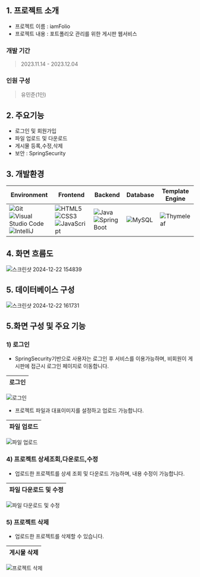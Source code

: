## 1. 프로젝트 소개
- 프로젝트 이름 : iamFolio
- 프로젝트 내용 : 포트폴리오 관리를 위한 게시판 웹서비스 

### 개발 기간
> 2023.11.14 - 2023.12.04 <br>

### 인원 구성
> 유민준(1인)

## 2. 주요기능
- 로그인 및 회원가입 
- 파일 업로드 및 다운로드 
- 게시물 등록,수정,삭제
- 보안 : SpringSecurity

## 3. 개발환경
| Environment | Frontend                                                                                                  | Backend                                                                                             | Database                                                                                   | Template Engine                                                                                 |
|-------------|-----------------------------------------------------------------------------------------------------------|-----------------------------------------------------------------------------------------------------|-------------------------------------------------------------------------------------------|-------------------------------------------------------------------------------------------------|
| ![Git](https://img.shields.io/badge/git-%23F05033.svg?style=for-the-badge&logo=git&logoColor=white) ![Visual Studio Code](https://img.shields.io/badge/Visual%20Studio%20Code-0078d7.svg?style=for-the-badge&logo=visual-studio-code&logoColor=white) ![IntelliJ](https://img.shields.io/badge/IntelliJ%20IDEA-black.svg?style=for-the-badge&logo=intellijidea&logoColor=white) | ![HTML5](https://img.shields.io/badge/html5-%23E34F26.svg?style=for-the-badge&logo=html5&logoColor=white) ![CSS3](https://img.shields.io/badge/css3-%231572B6.svg?style=for-the-badge&logo=css3&logoColor=white) ![JavaScript](https://img.shields.io/badge/javascript-%23F7DF1E.svg?style=for-the-badge&logo=javascript&logoColor=black) | ![Java](https://img.shields.io/badge/java-%23ED8B00.svg?style=for-the-badge&logo=java&logoColor=white) ![Spring Boot](https://img.shields.io/badge/spring%20boot-%236DB33F.svg?style=for-the-badge&logo=spring&logoColor=white) | ![MySQL](https://img.shields.io/badge/mysql-%234479A1.svg?style=for-the-badge&logo=mysql&logoColor=white) | ![Thymeleaf](https://img.shields.io/badge/Thymeleaf-%2301B7D6.svg?style=for-the-badge&logo=thymeleaf&logoColor=white) |

## 4. 화면 흐름도
![스크린샷 2024-12-22 154839](https://github.com/user-attachments/assets/9ad6245f-297d-4d42-865a-f0c04ffd7dbe)

## 5. 데이터베이스 구성
![스크린샷 2024-12-22 161731](https://github.com/user-attachments/assets/b8d4fb4e-0828-4dee-a0e1-8b32a57c88c4)

## 5.화면 구성 및 주요 기능
### 1) 로그인
- SpringSecurity기반으로 사용자는 로그인 후 서비스를 이용가능하며, 비회원이 게시판에 접근시 로그인 페이지로 이동합니다. <br>

|로그인|
|:---:|
![로그인](https://github.com/user-attachments/assets/10f04b02-703d-4160-b5ca-21993016390f)
- 프로젝트 파일과 대표이미지를 설정하고 업로드 가능합니다. <br>

|파일 업로드|
|:---:|
![파일 업로드](https://github.com/user-attachments/assets/b5e44195-5abe-4e14-a1ad-adc45f922348)

### 4) 프로젝트 상세조회,다운로드,수정
- 업로드한 프로젝트를 상세 조회 및 다운로드 가능하며, 내용 수정이 가능합니다. <br>

|파일 다운로드 및 수정|
|:---:|
![파일 다운로드 및 수정](https://github.com/user-attachments/assets/bac87a2a-2fcc-49e3-a261-e56021311f2d)

### 5) 프로젝트 삭제
- 업로드한 프로젝트를 삭제할 수 있습니다. <br>

|게시물 삭제|
|:---:|
![프로젝트 삭제](https://github.com/user-attachments/assets/3adde90b-5b3e-4150-818f-10d570a707d8)

  

